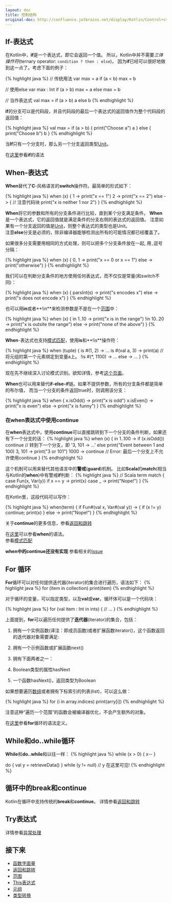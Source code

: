 ```yaml
---
layout: doc
title: 控制结构
original-doc: http://confluence.jetbrains.net/display/Kotlin/Control+structures
---
```


## If-表达式

在Kotlin中，**if**是一个表达式，即它会返回一个值。
所以，Kotlin中并不需要*三体操作符*(ternary operator: `condition ? then : else`)，
因为**if**已经可以很好地做到这一点了。考虑下面的例子：

{% highlight java %}
// 传统用法
var max = a
if (a < b)
  max = b

// 使用else
var max : Int
if (a > b)
  max = a
else
  max = b

// 当作表达式
val max = if (a > b) a else b
{% endhighlight %}

**if**的分支可以是代码段，并且代码段的最后一个表达式的返回值作为整个代码段的返回值：

{% highlight java %}
val max = if (a > b) {
    print("Choose a")
    a
  }
  else {
    print("Choose b")
    b
  }
{% endhighlight %}

当**If**只有一个分支时，那么另一个分支返回类型[Unit](posts/functions#unit)。

在[这里](posts/grammar#if)参看**if**的语法

## <a id="when"><!----></a> When-表达式

**When**替代了**C**-风格语言的**switch**操作符。最简单的形式如下：

{% highlight java %}
when (x) {
  1 -> print("x == 1")
  2 -> print("x == 2")
  else -> { // 注意代码块
    print("x is neither 1 nor 2")
  }
{% endhighlight %}

**When**将它的参数和所有的分支条件进行比较，直到某个分支满足条件。
**When**是一个表达式，它的返回值就是满足条件的分支右侧的表达式的返回值。
注意如果有一个分支返回的值是[Unit](posts/functions#unit)，则整个表达式的类型也是Unit。  
注意**else**分支是必须的，除非编译器能够检测出所有的可能情况都已经覆盖了。

如果很多分支需要用相同的方式处理，则可以把多个分支条件放在一起, 用`,`逗号分隔：

{% highlight java %}
when (x) {
  0, 1 -> print("x == 0 or x == 1")
  else -> print("otherwise")
}
{% endhighlight %}

我们可以在判断分支条件的地方使用任何表达式，而不仅仅是常量(和switch不同)：

{% highlight java %}
when (x) {
  parsInt(s) -> print("s encodes x")
  else -> print("s does not encode x")
}
{% endhighlight %}

也可以用**in**或者**!in**来检测参数是不是在一个[范围](posts/ranges)中：

{% highlight java %}
when (x) {
  in 1..10 -> print("x is in the range")
  !in 10..20 -> print("x is outsite the range")
  else -> print("none of the above")
}
{% endhighlight %}

**When**-表达式也支持[模式匹配](posts/pattern-matching)，使用**is**和**!is**操作符：

{% highlight java %}
when (tuple) {
  is #(1, 2) -> ...
  is #(val a, 3) -> print(a) // 将元组的第一个元素绑定到变量a上。
  !is #(*, 1100) -> ...
  else -> ...
}
{% endhighlight %} <!--*-->

现在先不继续深入讨论模式识别。欲知详情，参考[这个页面](posts/pattern-matching)。


**When**也可以用来替代**if-else-if**链。如果不提供参数，所有的分支条件都是简单的布尔值，
而当一个分支的条件返回true时，则调用该分支：

{% highlight java %}
when {
  x.isOdd() -> print("x is odd")
  x.isEven() -> print("x is even")
  else -> print("x is funny")
}
{% endhighlight %}

### 在when表达式中使用continue

在**when**表达式中，使用**continue**可以直接跳转到下一个分支的条件判断，如果还有下一个分支的话：
{% highlight java %}
when (x) {
  in 1..100 ->
    if (x.isOdd())
      continue // 转到下一个分支，即 '3, 101 -> ...'
    else
      print("Event between 1 and 100)
  3, 101 -> print("3 or 101")
  1000 -> continue // Error: 最后一个分支上不允许使用continue
}
{% endhighlight %}

这个机制可以用来替代其他语言中的**警戒**(**guard**)机制。
比如**Scala**的**match**(相当与Kotlin的**when**)中有警戒**if**判断：
{% highlight java %}
// Scala
term match {
  case Fun(x, Var(y)) if x == y -> print(x)
  case _ -> print("Nope!")
}
{% endhighlight %} <!--_-->

在Kotlin里，这段代码可以写作：

{% highlight java %}
when(term) {
  if Fun#(val x, Var#(val y)) -> { if (x != y) continue; print(x) }
  else -> print("Nope!")
}
{% endhighlight %}

关于**continue**的更多信息，参看[返回和跳转](posts/returns-and-jumps)

在[这里](posts/grammar#when)可以参看**when**的语法。  
参看[模式匹配](posts/pattern-matching)

<div class="warn">
<strong>when中的continue还没有实现</strong>
参看相关的<a href="http://youtrack.jetbrains.com/issue/KT-771">issue</a>
</div>

## <a id="for"><!----></a> For 循环

**For**循环可以对任何提供迭代器(iterator)的集合进行遍历，语法如下：
{% highlight java %}
for (item in collection)
  print(item)
{% endhighlight %}

对于循环的变量，可以指定类型，以及**val**或**var**。循环体可以是一个代码块：

{% highlight java %}
for (val item : Int in ints) {
  // ...
}
{% endhighlight %}

上面提到，**for**可以遍历任何提供了**迭代器**(iterator)的集合，包括：

1. 拥有一个实例函数(译注：即成员函数)或者扩展函数iterator()，这个函数返回的迭代器对象需要满足:

1. 拥有一个示例函数或扩展函数next()
1. 拥有下面两者之一：
  1. Boolean类型的属性hasNext
  1. 一个函数hasNext()，返回类型为Boolean

如果想要遍历[数组](posts/basic-types#arrays)或者拥有下标索引的列表(list)，可以这么做：

{% highlight java %}
for (i in array.indices)
  print(arry[i])
{% endhighlight %} <!--[]()-->

注意这种“遍历一个范围”的函数会被编译器优化，不会产生额外的对象。

在[这里](/posts/grammar#for)参看**for**循环的语法定义。

## <a id="while"><!----></a> While和do..while循环

**While**和**do..while**和以往一样：
{% highlight java %}
while (x > 0) {
  x--
}

do {
  val y = retrieveData()
} while (y != null) // y 在这里可见!
{% endhighlight %}


## 循环中的break和continue
Kotlin在循环中支持传统的**break**和**continue**。
详情参看[返回和跳转](posts/returns-and-jumps)

## Try表达式
详情参看[异常处理](posts/exceptions)

## 接下来
* [函数字面量](posts/function-literals)
* [返回和跳转](posts/returns-and-jumps)
* [范围](posts/ranges)
* [This表达式](posts/this-expression)
* [元组](posts/tuples)
* [类型转换](posts/type-casts)
